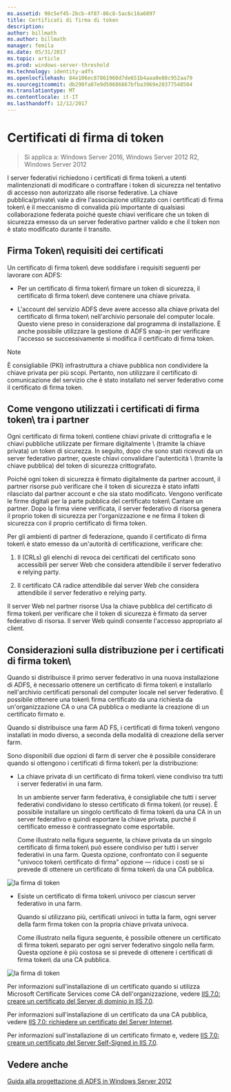 ```yaml
---
ms.assetid: 98c5ef45-2bcb-4f87-86c8-5ac6c16a6097
title: Certificati di firma di token
description: 
author: billmath
ms.author: billmath
manager: femila
ms.date: 05/31/2017
ms.topic: article
ms.prod: windows-server-threshold
ms.technology: identity-adfs
ms.openlocfilehash: 84e106ec87861960d7de651b4aaa0e88c952aa79
ms.sourcegitcommit: db290fa07e9d50686667bfba3969e20377548504
ms.translationtype: MT
ms.contentlocale: it-IT
ms.lasthandoff: 12/12/2017
---
```

# <a name="token-signing-certificates"></a>Certificati di firma di token

>Si applica a: Windows Server 2016, Windows Server 2012 R2, Windows Server 2012

I server federativi richiedono i certificati di firma token\ a utenti malintenzionati di modificare o contraffare i token di sicurezza nel tentativo di accesso non autorizzato alle risorse federative. La chiave pubblica/private\ vale a dire l'associazione utilizzato con i certificati di firma token\ è il meccanismo di convalida più importante di qualsiasi collaborazione federata poiché queste chiavi verificare che un token di sicurezza emesso da un server federativo partner valido e che il token non è stato modificato durante il transito.  
  
## <a name="token-signing-certificate-requirements"></a>Firma Token\ requisiti dei certificati  
Un certificato di firma token\ deve soddisfare i requisiti seguenti per lavorare con ADFS:  
  
-   Per un certificato di firma token\ firmare un token di sicurezza, il certificato di firma token\ deve contenere una chiave privata.  
  
-   L'account del servizio ADFS deve avere accesso alla chiave privata del certificato di firma token\ nell'archivio personale del computer locale. Questo viene preso in considerazione dal programma di installazione. È anche possibile utilizzare la gestione di ADFS snap-in per verificare l'accesso se successivamente si modifica il certificato di firma token\.  
  
> [!NOTE]  
> È consigliabile \(PKI\) infrastruttura a chiave pubblica non condividere la chiave privata per più scopi. Pertanto, non utilizzare il certificato di comunicazione del servizio che è stato installato nel server federativo come il certificato di firma token\.  
  
## <a name="how-token-signing-certificates-are-used-across-partners"></a>Come vengono utilizzati i certificati di firma token\ tra i partner  
Ogni certificato di firma token\ contiene chiavi private di crittografia e le chiavi pubbliche utilizzate per firmare digitalmente \ (tramite la chiave privata) un token di sicurezza. In seguito, dopo che sono stati ricevuti da un server federativo partner, queste chiavi convalidare l'autenticità \ (tramite la chiave pubblica) del token di sicurezza crittografato.  
  
Poiché ogni token di sicurezza è firmato digitalmente da partner account, il partner risorse può verificare che il token di sicurezza è stato infatti rilasciato dal partner account e che sia stato modificato. Vengono verificate le firme digitali per la parte pubblica del certificato token\ Cantare un partner. Dopo la firma viene verificata, il server federativo di risorsa genera il proprio token di sicurezza per l'organizzazione e ne firma il token di sicurezza con il proprio certificato di firma token\.  
  
Per gli ambienti di partner di federazione, quando il certificato di firma token\ è stato emesso da un'autorità di certificazione, verificare che:  
  
1.  Il \(CRLs\) gli elenchi di revoca dei certificati del certificato sono accessibili per server Web che considera attendibile il server federativo e relying party.  
  
2.  Il certificato CA radice attendibile dal server Web che considera attendibile il server federativo e relying party.  
  
Il server Web nel partner risorse Usa la chiave pubblica del certificato di firma token\ per verificare che il token di sicurezza è firmato da server federativo di risorsa. Il server Web quindi consente l'accesso appropriato al client.  
  
## <a name="deployment-considerations-for-token-signing-certificates"></a>Considerazioni sulla distribuzione per i certificati di firma token\  
Quando si distribuisce il primo server federativo in una nuova installazione di ADFS, è necessario ottenere un certificato di firma token\ e installarlo nell'archivio certificati personali del computer locale nel server federativo. È possibile ottenere una token\ firma certificato da una richiesta da un'organizzazione CA o una CA pubblica o mediante la creazione di un certificato firmato e.  
  
Quando si distribuisce una farm AD FS, i certificati di firma token\ vengono installati in modo diverso, a seconda della modalità di creazione della server farm.  
  
Sono disponibili due opzioni di farm di server che è possibile considerare quando si ottengono i certificati di firma token\ per la distribuzione:  
  
-   La chiave privata di un certificato di firma token\ viene condiviso tra tutti i server federativi in una farm.  
  
    In un ambiente server farm federativa, è consigliabile che tutti i server federativi condividano lo stesso certificato di firma token\ \(or reuse\). È possibile installare un singolo certificato di firma token\ da una CA in un server federativo e quindi esportare la chiave privata, purché il certificato emesso è contrassegnato come esportabile.  
  
    Come illustrato nella figura seguente, la chiave privata da un singolo certificato di firma token\ può essere condiviso per tutti i server federativi in una farm. Questa opzione, confrontato con il seguente "univoco token\ certificato di firma" opzione — riduce i costi se si prevede di ottenere un certificato di firma token\ da una CA pubblica.  
  
![la firma di token](media/adfs2_fedserver_certstory_3.gif)  
  
-   Esiste un certificato di firma token\ univoco per ciascun server federativo in una farm.  
  
    Quando si utilizzano più, certificati univoci in tutta la farm, ogni server della farm firma token con la propria chiave privata univoca.  
  
    Come illustrato nella figura seguente, è possibile ottenere un certificato di firma token\ separato per ogni server federativo singolo nella farm. Questa opzione è più costosa se si prevede di ottenere i certificati di firma token\ da una CA pubblica.  
  
![la firma di token](media/adfs2_fedserver_certstory_4.gif)  
  
Per informazioni sull'installazione di un certificato quando si utilizza Microsoft Certificate Services come CA dell'organizzazione, vedere [IIS 7.0: creare un certificato del Server di dominio in IIS 7.0](https://go.microsoft.com/fwlink/?LinkId=108548).  
  
Per informazioni sull'installazione di un certificato da una CA pubblica, vedere [IIS 7.0: richiedere un certificato del Server Internet](https://go.microsoft.com/fwlink/?LinkId=108549).  
  
Per informazioni sull'installazione di un certificato firmato e, vedere [IIS 7.0: creare un certificato del Server Self\-Signed in IIS 7.0](https://go.microsoft.com/fwlink/?LinkID=108271).  
  
## <a name="see-also"></a>Vedere anche
[Guida alla progettazione di ADFS in Windows Server 2012](AD-FS-Design-Guide-in-Windows-Server-2012.md)
